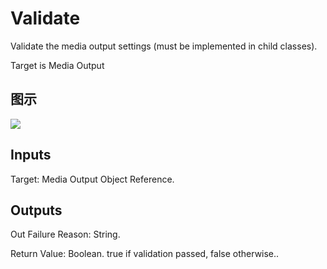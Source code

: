 # Validate

Validate the media output settings (must be implemented in child classes).

Target is Media Output

## 图示

![]($-20221218-20024802.png)

## Inputs

Target: Media Output Object Reference.  

## Outputs

Out Failure Reason: String.

Return Value: Boolean. true if validation passed, false otherwise..

